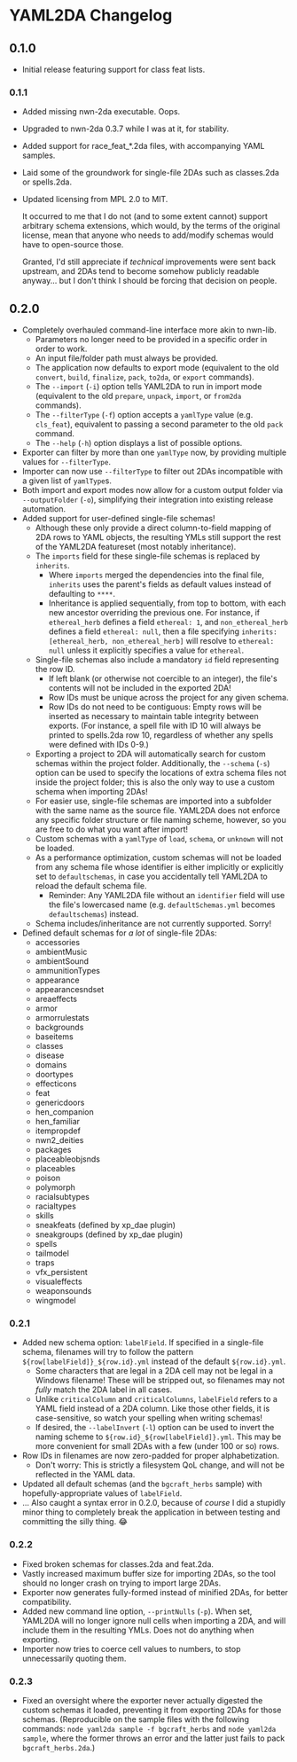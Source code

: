 # YAML2DA Changelog

## 0.1.0

- Initial release featuring support for class feat lists.

### 0.1.1

- Added missing nwn-2da executable. Oops.
- Upgraded to nwn-2da 0.3.7 while I was at it, for stability.
- Added support for race_feat_*.2da files, with accompanying YAML samples.
- Laid some of the groundwork for single-file 2DAs such as classes.2da or spells.2da.
- Updated licensing from MPL 2.0 to MIT.
  
  It occurred to me that I do not (and to some extent cannot) support arbitrary schema extensions, which would, by the terms of the original license, mean that anyone who needs to add/modify schemas would have to open-source those.
  
  Granted, I'd still appreciate if *technical* improvements were sent back upstream, and 2DAs tend to become somehow publicly readable anyway... but I don't think I should be forcing that decision on people.

## 0.2.0

- Completely overhauled command-line interface more akin to nwn-lib.
    - Parameters no longer need to be provided in a specific order in order to work.
    - An input file/folder path must always be provided.
    - The application now defaults to export mode (equivalent to the old `convert`, `build`, `finalize`, `pack`, `to2da`, or `export` commands).
    - The `--import` (`-i`) option tells YAML2DA to run in import mode (equivalent to the old `prepare`, `unpack`, `import`, or `from2da` commands).
    - The `--filterType` (`-f`) option accepts a `yamlType` value (e.g. `cls_feat`), equivalent to passing a second parameter to the old `pack` command.
    - The `--help` (`-h`) option displays a list of possible options.
- Exporter can filter by more than one `yamlType` now, by providing multiple values for `--filterType`.
- Importer can now use `--filterType` to filter out 2DAs incompatible with a given list of `yamlType`s.
- Both import and export modes now allow for a custom output folder via `--outputFolder` (`-o`), simplifying their integration into existing release automation.
- Added support for user-defined single-file schemas!
    - Although these only provide a direct column-to-field mapping of 2DA rows to YAML objects, the resulting YMLs still support the rest of the YAML2DA featureset (most notably inheritance).
    - The `imports` field for these single-file schemas is replaced by `inherits`.
        - Where `imports` merged the dependencies into the final file, `inherits` uses the parent's fields as default values instead of defaulting to `****`.
        - Inheritance is applied sequentially, from top to bottom, with each new ancestor overriding the previous one. For instance, if `ethereal_herb` defines a field `ethereal: 1`, and `non_ethereal_herb` defines a field `ethereal: null`, then a file specifying `inherits: [ethereal_herb, non_ethereal_herb]` will resolve to `ethereal: null` unless it explicitly specifies a value for `ethereal`.
    - Single-file schemas also include a mandatory `id` field representing the row ID. 
        - If left blank (or otherwise not coercible to an integer), the file's contents will not be included in the exported 2DA!
        - Row IDs must be unique across the project for any given schema.
        - Row IDs do not need to be contiguous: Empty rows will be inserted as necessary to maintain table integrity between exports. (For instance, a spell file with ID 10 will always be printed to spells.2da row 10, regardless of whether any spells were defined with IDs 0-9.)
    - Exporting a project to 2DA will automatically search for custom schemas within the project folder. Additionally, the `--schema` (`-s`) option can be used to specify the locations of extra schema files not inside the project folder; this is also the only way to use a custom schema when importing 2DAs!
    - For easier use, single-file schemas are imported into a subfolder with the same name as the source file. YAML2DA does not enforce any specific folder structure or file naming scheme, however, so you are free to do what you want after import!
    - Custom schemas with a `yamlType` of `load`, `schema`, or `unknown` will not be loaded.
    - As a performance optimization, custom schemas will not be loaded from any schema file whose identifier is either implicitly or explicitly set to `defaultschemas`, in case you accidentally tell YAML2DA to reload the default schema file.
        - Reminder: Any YAML2DA file without an `identifier` field will use the file's lowercased name (e.g. `defaultSchemas.yml` becomes `defaultschemas`) instead.
    - Schema includes/inheritance are not currently supported. Sorry!
- Defined default schemas for *a lot* of single-file 2DAs:
    - accessories
    - ambientMusic
    - ambientSound
    - ammunitionTypes
    - appearance
    - appearancesndset
    - areaeffects
    - armor
    - armorrulestats
    - backgrounds
    - baseitems
    - classes
    - disease
    - domains
    - doortypes
    - effecticons
    - feat
    - genericdoors
    - hen_companion
    - hen_familiar
    - itempropdef
    - nwn2_deities
    - packages
    - placeableobjsnds
    - placeables
    - poison
    - polymorph
    - racialsubtypes
    - racialtypes
    - skills
    - sneakfeats (defined by xp_dae plugin)
    - sneakgroups (defined by xp_dae plugin)
    - spells
    - tailmodel
    - traps
    - vfx_persistent
    - visualeffects
    - weaponsounds
    - wingmodel

### 0.2.1

- Added new schema option: `labelField`. If specified in a single-file schema, filenames will try to follow the pattern `${row[labelField]}_${row.id}.yml` instead of the default `${row.id}.yml`.
    - Some characters that are legal in a 2DA cell may not be legal in a Windows filename! These will be stripped out, so filenames may not *fully* match the 2DA label in all cases.
    - Unlike `criticalColumn` and `criticalColumns`, `labelField` refers to a YAML field instead of a 2DA column. Like those other fields, it is case-sensitive, so watch your spelling when writing schemas!
    - If desired, the `--labelInvert` (`-l`) option can be used to invert the naming scheme to `${row.id}_${row[labelField]}.yml`. This may be more convenient for small 2DAs with a few (under 100 or so) rows.
- Row IDs in filenames are now zero-padded for proper alphabetization.
    - Don't worry: This is strictly a filesystem QoL change, and will not be reflected in the YAML data.
- Updated all default schemas (and the `bgcraft_herbs` sample) with hopefully-appropriate values of `labelField`.
- ... Also caught a syntax error in 0.2.0, because of *course* I did a stupidly minor thing to completely break the application in between testing and committing the silly thing. :joy:

### 0.2.2

- Fixed broken schemas for classes.2da and feat.2da.
- Vastly increased maximum buffer size for importing 2DAs, so the tool should no longer crash on trying to import large 2DAs.
- Exporter now generates fully-formed instead of minified 2DAs, for better compatibility.
- Added new command line option, `--printNulls` (`-p`). When set, YAML2DA will no longer ignore null cells when importing a 2DA, and will include them in the resulting YMLs. Does not do anything when exporting.
- Importer now tries to coerce cell values to numbers, to stop unnecessarily quoting them.

### 0.2.3

- Fixed an oversight where the exporter never actually digested the custom schemas it loaded, preventing it from exporting 2DAs for those schemas. (Reproducible on the sample files with the following commands: `node yaml2da sample -f bgcraft_herbs` and `node yaml2da sample`, where the former throws an error and the latter just fails to pack `bgcraft_herbs.2da`.)